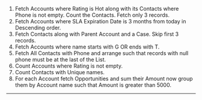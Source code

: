 1. Fetch Accounts where Rating is Hot along with its Contacts where Phone is not empty. Count the Contacts. Fetch only 3 records.
2. Fetch Accounts where SLA Expiration Date is 3 months from today in Descending order.
3. Fetch Contacts along with Parent Account and a Case. Skip first 3 records.
4. Fetch Accounts where name starts with G OR ends with T.
5. Fetch All Contacts with Phone and arrange such that records with null phone must be at the last of the List.
6. Count Accounts where Rating is not empty.
7. Count Contacts with Unique names.
8. For each Account fetch Opportunities and sum their Amount now group them by Account name such that Amount is greater than 5000.
____
